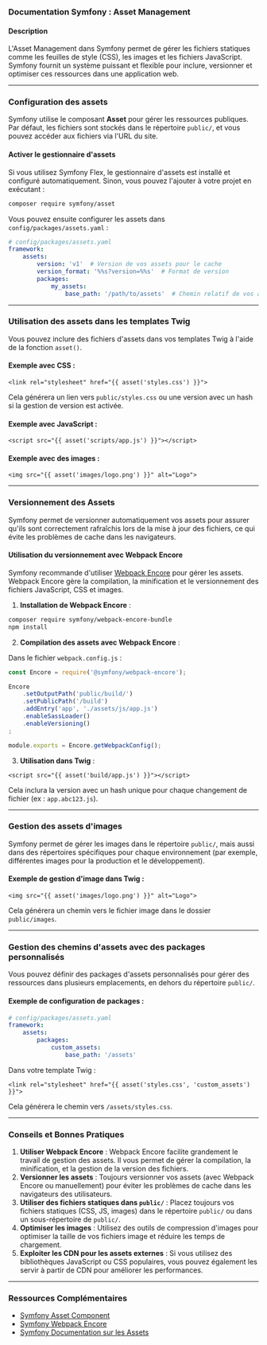 ### Documentation Symfony : Asset Management

#### Description

L'Asset Management dans Symfony permet de gérer les fichiers statiques comme les feuilles de style (CSS), les images et les fichiers JavaScript. Symfony fournit un système puissant et flexible pour inclure, versionner et optimiser ces ressources dans une application web.

---

### Configuration des assets

Symfony utilise le composant **Asset** pour gérer les ressources publiques. Par défaut, les fichiers sont stockés dans le répertoire `public/`, et vous pouvez accéder aux fichiers via l'URL du site.

#### Activer le gestionnaire d'assets

Si vous utilisez Symfony Flex, le gestionnaire d'assets est installé et configuré automatiquement. Sinon, vous pouvez l'ajouter à votre projet en exécutant :

```bash
composer require symfony/asset
```

Vous pouvez ensuite configurer les assets dans `config/packages/assets.yaml` :

```yaml
# config/packages/assets.yaml
framework:
    assets:
        version: 'v1'  # Version de vos assets pour le cache
        version_format: '%%s?version=%%s'  # Format de version
        packages:
            my_assets:
                base_path: '/path/to/assets'  # Chemin relatif de vos assets
```

---

### Utilisation des assets dans les templates Twig

Vous pouvez inclure des fichiers d'assets dans vos templates Twig à l'aide de la fonction `asset()`.

#### Exemple avec CSS :

```twig
<link rel="stylesheet" href="{{ asset('styles.css') }}">
```

Cela générera un lien vers `public/styles.css` ou une version avec un hash si la gestion de version est activée.

#### Exemple avec JavaScript :

```twig
<script src="{{ asset('scripts/app.js') }}"></script>
```

#### Exemple avec des images :

```twig
<img src="{{ asset('images/logo.png') }}" alt="Logo">
```

---

### Versionnement des Assets

Symfony permet de versionner automatiquement vos assets pour assurer qu'ils sont correctement rafraîchis lors de la mise à jour des fichiers, ce qui évite les problèmes de cache dans les navigateurs.

#### Utilisation du versionnement avec Webpack Encore

Symfony recommande d'utiliser [Webpack Encore](https://symfony.com/doc/current/frontend/encore/installation.html) pour gérer les assets. Webpack Encore gère la compilation, la minification et le versionnement des fichiers JavaScript, CSS et images.

1. **Installation de Webpack Encore** :

```bash
composer require symfony/webpack-encore-bundle
npm install
```

2. **Compilation des assets avec Webpack Encore** :

Dans le fichier `webpack.config.js` :

```javascript
const Encore = require('@symfony/webpack-encore');

Encore
    .setOutputPath('public/build/')
    .setPublicPath('/build')
    .addEntry('app', './assets/js/app.js')
    .enableSassLoader()
    .enableVersioning()
;

module.exports = Encore.getWebpackConfig();
```

3. **Utilisation dans Twig** :

```twig
<script src="{{ asset('build/app.js') }}"></script>
```

Cela inclura la version avec un hash unique pour chaque changement de fichier (ex : `app.abc123.js`).

---

### Gestion des assets d'images

Symfony permet de gérer les images dans le répertoire `public/`, mais aussi dans des répertoires spécifiques pour chaque environnement (par exemple, différentes images pour la production et le développement).

#### Exemple de gestion d'image dans Twig :

```twig
<img src="{{ asset('images/logo.png') }}" alt="Logo">
```

Cela générera un chemin vers le fichier image dans le dossier `public/images`.

---

### Gestion des chemins d'assets avec des packages personnalisés

Vous pouvez définir des packages d'assets personnalisés pour gérer des ressources dans plusieurs emplacements, en dehors du répertoire `public/`.

#### Exemple de configuration de packages :

```yaml
# config/packages/assets.yaml
framework:
    assets:
        packages:
            custom_assets:
                base_path: '/assets'
```

Dans votre template Twig :

```twig
<link rel="stylesheet" href="{{ asset('styles.css', 'custom_assets') }}">
```

Cela générera le chemin vers `/assets/styles.css`.

---

### Conseils et Bonnes Pratiques

1. **Utiliser Webpack Encore** : Webpack Encore facilite grandement le travail de gestion des assets. Il vous permet de gérer la compilation, la minification, et la gestion de la version des fichiers.
2. **Versionner les assets** : Toujours versionner vos assets (avec Webpack Encore ou manuellement) pour éviter les problèmes de cache dans les navigateurs des utilisateurs.
3. **Utiliser des fichiers statiques dans `public/`** : Placez toujours vos fichiers statiques (CSS, JS, images) dans le répertoire `public/` ou dans un sous-répertoire de `public/`.
4. **Optimiser les images** : Utilisez des outils de compression d'images pour optimiser la taille de vos fichiers image et réduire les temps de chargement.
5. **Exploiter les CDN pour les assets externes** : Si vous utilisez des bibliothèques JavaScript ou CSS populaires, vous pouvez également les servir à partir de CDN pour améliorer les performances.

---

### Ressources Complémentaires

- [Symfony Asset Component](https://symfony.com/doc/current/components/asset.html)
- [Symfony Webpack Encore](https://symfony.com/doc/current/frontend/encore.html)
- [Symfony Documentation sur les Assets](https://symfony.com/doc/current/templating/assets.html)